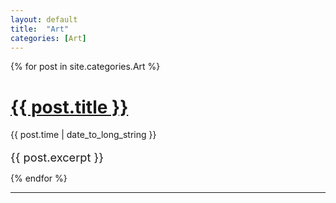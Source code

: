 ```yaml
---
layout: default
title:  "Art"
categories: [Art]
---
```




 {% for post in site.categories.Art %}
    <h1><a href="{{ post.url }}">{{ post.title }}</a></h1>
   <span>{{ post.time | date_to_long_string }}</span><br /><br />
    <span style="font-size: 1.3em">  {{ post.excerpt }}</span>
  
  {% endfor %}


---